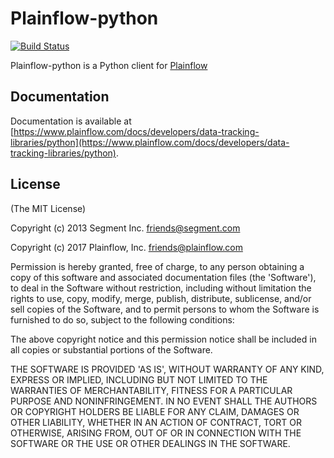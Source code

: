 ﻿Plainflow-python
==============

[![Build Status](https://travis-ci.org/plainflow-dcp/plainflow-python.svg?branch=master)](https://travis-ci.org/plainflow-dcp/plainflow-python)

Plainflow-python is a Python client for [Plainflow](https://www.plainflow.com)

## Documentation

Documentation is available at [https://www.plainflow.com/docs/developers/data-tracking-libraries/python](https://www.plainflow.com/docs/developers/data-tracking-libraries/python).

## License

(The MIT License)

Copyright (c) 2013 Segment Inc. <friends@segment.com>

Copyright (c) 2017 Plainflow, Inc. <friends@plainflow.com>

Permission is hereby granted, free of charge, to any person obtaining a copy of this software and associated documentation files (the 'Software'), to deal in the Software without restriction, including without limitation the rights to use, copy, modify, merge, publish, distribute, sublicense, and/or sell copies of the Software, and to permit persons to whom the Software is furnished to do so, subject to the following conditions:

The above copyright notice and this permission notice shall be included in all copies or substantial portions of the Software.

THE SOFTWARE IS PROVIDED 'AS IS', WITHOUT WARRANTY OF ANY KIND, EXPRESS OR IMPLIED, INCLUDING BUT NOT LIMITED TO THE WARRANTIES OF MERCHANTABILITY, FITNESS FOR A PARTICULAR PURPOSE AND NONINFRINGEMENT. IN NO EVENT SHALL THE AUTHORS OR COPYRIGHT HOLDERS BE LIABLE FOR ANY CLAIM, DAMAGES OR OTHER LIABILITY, WHETHER IN AN ACTION OF CONTRACT, TORT OR OTHERWISE, ARISING FROM, OUT OF OR IN CONNECTION WITH THE SOFTWARE OR THE USE OR OTHER DEALINGS IN THE SOFTWARE.


